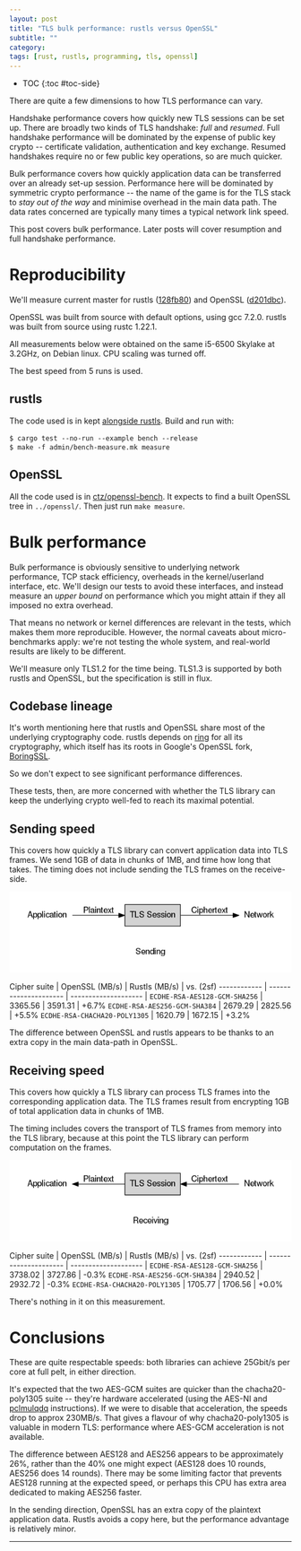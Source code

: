 ```yaml
---
layout: post
title: "TLS bulk performance: rustls versus OpenSSL"
subtitle: ""
category: 
tags: [rust, rustls, programming, tls, openssl]
---
```


* TOC
{:toc #toc-side}

There are quite a few dimensions to how TLS performance can vary.

Handshake performance covers how quickly new TLS sessions can be
set up.  There are broadly two kinds of TLS handshake: *full* and
*resumed*.  Full handshake performance will be dominated by the
expense of public key crypto -- certificate validation, authentication
and key exchange.  Resumed handshakes require no or
few public key operations, so are much quicker.

Bulk performance covers how quickly application data can be
transferred over an already set-up session.  Performance here
will be dominated by symmetric crypto performance -- the name
of the game is for the TLS stack to *stay out of the way* and
minimise overhead in the main data path.  The data rates
concerned are typically many times a typical network link speed.

This post covers bulk performance.  Later posts will cover
resumption and full handshake performance.

# Reproducibility

We'll measure current master for rustls ([128fb80][rustls-master])
and OpenSSL ([d201dbc][openssl-master]).

OpenSSL was built from source with default options, using gcc 7.2.0.
rustls was built from source using rustc 1.22.1.

All measurements below were obtained on the same i5-6500 Skylake at
3.2GHz, on Debian linux.  CPU scaling was turned off.

The best speed from 5 runs is used.

## rustls

The code used is in kept [alongside rustls][rustlsbench].  Build and
run with:

```
$ cargo test --no-run --example bench --release
$ make -f admin/bench-measure.mk measure
```

## OpenSSL

All the code used is in [ctz/openssl-bench][oslbench].  It expects
to find a built OpenSSL tree in `../openssl/`.  Then just run `make measure`.

# Bulk performance

Bulk performance is obviously sensitive to underlying network
performance, TCP stack efficiency, overheads in the kernel/userland
interface, etc.  We'll design our tests to avoid these interfaces,
and instead measure an *upper bound* on performance which you might
attain if they all imposed no extra overhead.

That means no network or kernel differences are relevant in the
tests, which makes them more reproducible.  However, the normal
caveats about micro-benchmarks apply: we're not testing the whole
system, and real-world results are likely to be different.

We'll measure only TLS1.2 for the time being.  TLS1.3 is supported
by both rustls and OpenSSL, but the specification is still in flux.

## Codebase lineage

It's worth mentioning here that rustls and OpenSSL share most
of the underlying cryptography code.  rustls depends on [ring][ring]
for all its cryptography, which itself has its roots in Google's
OpenSSL fork, [BoringSSL][boringssl].

So we don't expect to see significant performance differences.

These tests, then, are more concerned with whether the TLS library
can keep the underlying crypto well-fed to reach its maximal potential.

## Sending speed

This covers how quickly a TLS library can convert application
data into TLS frames.  We send 1GB of data in chunks of 1MB, and
time how long that takes.  The timing does not include sending
the TLS frames on the receive-side.

<div align="center"><img src="/assets/diagrams/tls-session-send.png"
  alt="diagram showing the sending direction of a TLS session, with plaintext entering on the left and ciphertext leaving on the right" /></div>

Cipher suite | OpenSSL (MB/s) | Rustls (MB/s) | vs. (2sf)
------------ | --------------------- | -------------------- |
`ECDHE-RSA-AES128-GCM-SHA256` | 3365.56 | 3591.31 | +6.7%
`ECDHE-RSA-AES256-GCM-SHA384` | 2679.29 | 2825.56 | +5.5%
`ECDHE-RSA-CHACHA20-POLY1305` | 1620.79 | 1672.15 | +3.2%

The difference between OpenSSL and rustls appears to be thanks to an
extra copy in the main data-path in OpenSSL.

## Receiving speed

This covers how quickly a TLS library can process TLS frames into
the corresponding application data.  The TLS frames result from
encrypting 1GB of total application data in chunks of 1MB.

The timing includes covers the transport of TLS frames from memory
into the TLS library, because at this point the TLS library can
perform computation on the frames.

<div align="center"><img src="/assets/diagrams/tls-session-recv.png"
  alt="diagram showing the receive direction of a TLS session, with ciphertext entering on the right and plaintext leaving on the left" /></div>

Cipher suite | OpenSSL (MB/s) | Rustls (MB/s) | vs. (2sf)
------------ | --------------------- | -------------------- |
`ECDHE-RSA-AES128-GCM-SHA256` | 3738.02 | 3727.86 | -0.3%
`ECDHE-RSA-AES256-GCM-SHA384` | 2940.52 | 2932.72 | -0.3%
`ECDHE-RSA-CHACHA20-POLY1305` | 1705.77 | 1706.56 | +0.0%

There's nothing in it on this measurement.

# Conclusions

These are quite respectable speeds: both libraries can achieve 25Gbit/s
per core at full pelt, in either direction.

It's expected that the two AES-GCM suites are quicker than the chacha20-poly1305
suite -- they're hardware accelerated (using the AES-NI and [pclmulqdq][pclmulqdq]
instructions).  If we were to disable that acceleration, the speeds drop
to approx 230MB/s.  That gives a flavour of why chacha20-poly1305 is valuable
in modern TLS: performance where AES-GCM acceleration is not available.

The difference between AES128 and AES256 appears to be approximately 26%, rather
than the 40% one might expect (AES128 does 10 rounds, AES256 does 14 rounds).
There may be some limiting factor that prevents AES128 running at the expected
speed, or perhaps this CPU has extra area dedicated to making AES256 faster.

In the sending direction, OpenSSL has an extra copy of the plaintext application
data.  Rustls avoids a copy here, but the performance advantage is relatively
minor.

-----

[rustls]: https://github.com/ctz/rustls
[rustls-master]: https://github.com/ctz/rustls/tree/128fb80fb44c41ea40cf37082f761e499bcdf9c6
[openssl-master]: https://github.com/openssl/openssl/tree/d201dbc9a4d4ce7fd1f7ffc8f499cf261ba5e72a
[oslbench]: https://github.com/ctz/openssl-bench/tree/10344fb
[rustlsbench]: https://github.com/ctz/rustls/blob/128fb80fb44c41ea40cf37082f761e499bcdf9c6/examples/internal/bench.rs
[pclmulqdq]: https://www.intel.com/content/www/us/en/processors/carry-less-multiplication-instruction-in-gcm-mode-paper.html
[ring]: https://github.com/briansmith/ring
[boringssl]: https://github.com/google/boringssl
